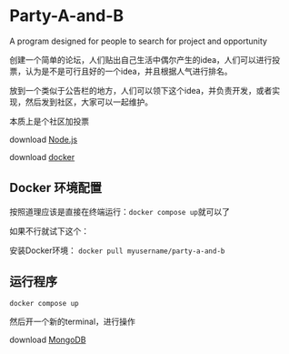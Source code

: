 # Party-A-and-B

A program designed for people to search for project and opportunity

创建一个简单的论坛，人们贴出自己生活中偶尔产生的idea，人们可以进行投票，认为是不是可行且好的一个idea，并且根据人气进行排名。

放到一个类似于公告栏的地方，人们可以领下这个idea，并负责开发，或者实现，然后发到社区，大家可以一起维护。

本质上是个社区加投票

download [Node.js](https://nodejs.org/zh-cn)

download [docker](https://docs.docker.com/desktop/install/windows-install/)

## Docker 环境配置

按照道理应该是直接在终端运行：```docker compose up```就可以了

如果不行就试下这个：

安装Docker环境：
```docker pull myusername/party-a-and-b```

## 运行程序
```docker compose up```

然后开一个新的terminal，进行操作

download [MongoDB](https://www.mongodb.com/try/download/community-kubernetes-operator)
